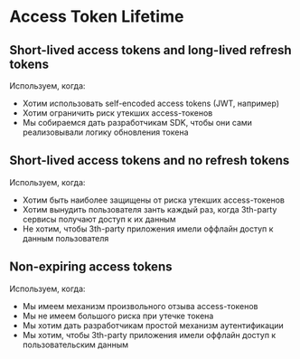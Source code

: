 # Access Token Lifetime

## Short-lived access tokens and long-lived refresh tokens

Используем, когда:

* Хотим использовать self-encoded access tokens (JWT, например)
* Хотим ограничить риск утекших access-токенов
* Мы собираемся дать разработчикам SDK, чтобы они сами реализовывали логику обновления токена

## Short-lived access tokens and no refresh tokens

Используем, когда:

* Хотим быть наиболее защищены от риска утекших access-токенов
* Хотим вынудить пользователя занть каждый раз, когда 3th-party сервисы получают доступ к их данным
* Не хотим, чтобы 3th-party приложения имели оффлайн доступ к данным пользователя

## Non-expiring access tokens

Используем, когда:

* Мы имеем механизм произвольного отзыва access-токенов
* Мы не имеем большого риска при утечке токена
* Мы хотим дать разработчикам простой механизм аутентификации
* Мы хотим, чтобы 3th-party приложения имели оффлайн доступ к пользовательским данным
